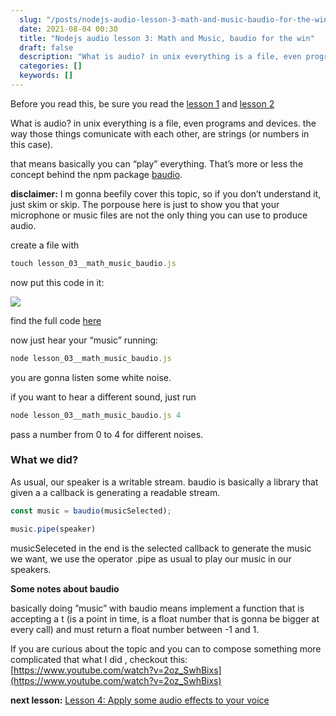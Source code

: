 ```yaml
---
  slug: "/posts/nodejs-audio-lesson-3-math-and-music-baudio-for-the-win/"
  date: 2021-08-04 00:30
  title: "Nodejs audio lesson 3: Math and Music, baudio for the win"
  draft: false
  description: "What is audio? in unix everything is a file, even programs and devices. the way those things comunicate with each other, are strings (or numbers in this case). that means basically you can “play”…"
  categories: []
  keywords: []
---
```

  
Before you read this, be sure you read the [lesson 1](https://medium.com/@jurgo.boemo/nodejs-audio-lesson-1-enter-the-mic-9df64d0c1ad3) and [lesson 2](https://medium.com/@jurgo.boemo/nodejs-audio-lesson-2-math-and-music-baudio-for-the-win-e3ad98abf044)

What is audio? in unix everything is a file, even programs and devices. the way those things comunicate with each other, are strings (or numbers in this case).

that means basically you can “play” everything. That’s more or less the concept behind the npm package [baudio](https://github.com/substack/baudio).

**disclaimer:** I m gonna beefily cover this topic, so if you don’t understand it, just skim or skip. The porpouse here is just to show you that your microphone or music files are not the only thing you can use to produce audio.

create a file with

```js
touch lesson_03__math_music_baudio.js
```

now put this code in it:

![](/images/nodejs-audio-lesson-3-math-and-music-baudio-for-the-win-0.png)

find the full code [here](https://github.com/jurgob/nodejs_audio_examples/blob/main/lesson_03__math_music_baudio.js)

now just hear your “music” running:

```js
node lesson_03__math_music_baudio.js
```

you are gonna listen some white noise.

if you want to hear a different sound, just run

```js
node lesson_03__math_music_baudio.js 4
```

pass a number from 0 to 4 for different noises.

### What we did?

As usual, our speaker is a writable stream. baudio is basically a library that given a a callback is generating a readable stream.

```js
const music = baudio(musicSelected);
```
```js
music.pipe(speaker)
```

musicSeleceted in the end is the selected callback to generate the music we want, we use the operator .pipe as usual to play our music in our speakers.

**Some notes about baudio**

basically doing ”music” with baudio means implement a function that is accepting a t (is a point in time, is a float number that is gonna be bigger at every call) and must return a float number between -1 and 1.

If you are curious about the topic and you can to compose something more complicated that what I did , checkout this: [https://www.youtube.com/watch?v=2oz_SwhBixs](https://www.youtube.com/watch?v=2oz_SwhBixs)

**next lesson:** [Lesson 4: Apply some audio effects to your voice](https://medium.com/@jurgo.boemo/lesson-4-apply-some-audio-effects-to-your-voice-617d5a1b714e)
  